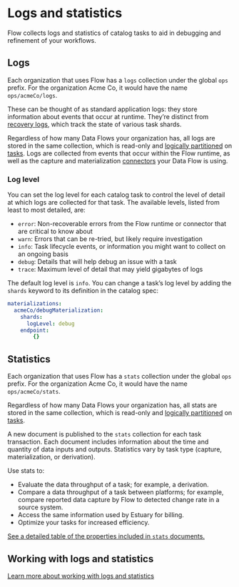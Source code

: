 # Logs and statistics

Flow collects logs and statistics of catalog tasks to aid in debugging and refinement of your workflows.

## Logs

Each organization that uses Flow has a `logs` collection under the global `ops` prefix.
For the organization Acme Co, it would have the name `ops/acmeCo/logs`.

These can be thought of as standard application logs:
they store information about events that occur at runtime.
They’re distinct from [recovery logs](./shards.md#recovery-logs), which track the state of various task shards.

Regardless of how many Data Flows your organization has, all logs are stored in the same collection,
which is read-only and [logically partitioned](./projections.md#logical-partitions) on [tasks](../README.md#tasks).
Logs are collected from events that occur within the Flow runtime,
as well as the capture and materialization [connectors](../connectors.md) your Data Flow is using.

### Log level

You can set the log level for each catalog task to control the level of detail at which logs are collected for that task.
The available levels, listed from least to most detailed, are:

* `error`: Non-recoverable errors from the Flow runtime or connector that are critical to know about
* `warn`: Errors that can be re-tried, but likely require investigation
* `info`: Task lifecycle events, or information you might want to collect on an ongoing basis
* `debug`: Details that will help debug an issue with a task
* `trace`: Maximum level of detail that may yield gigabytes of logs

The default log level is `info`. You can change a task’s log level by adding the `shards` keyword to its definition in the catalog spec:

```yaml
materializations:
  acmeCo/debugMaterialization:
    shards:
      logLevel: debug
    endpoint:
        {}
```
## Statistics

Each organization that uses Flow has a `stats` collection under the global `ops` prefix.
For the organization Acme Co, it would have the name `ops/acmeCo/stats`.

Regardless of how many Data Flows your organization has, all stats are stored in the same collection,
which is read-only and [logically partitioned](./projections.md#logical-partitions) on [tasks](../README.md#tasks).

A new document is published to the `stats` collection for each task transaction.
Each document includes information about the time and quantity of data inputs and outputs.
Statistics vary by task type (capture, materialization, or derivation).

Use stats to:

* Evaluate the data throughput of a task; for example, a derivation.
* Compare a data throughput of a task between platforms; for example, compare reported data capture by Flow to detected change rate in a source system.
* Access the same information used by Estuary for billing.
* Optimize your tasks for increased efficiency.

[See a detailed table of the properties included in `stats` documents.](../../reference/working-logs-stats.md#available-statistics)

## Working with logs and statistics

[Learn more about working with logs and statistics](../../reference/working-logs-stats.md)